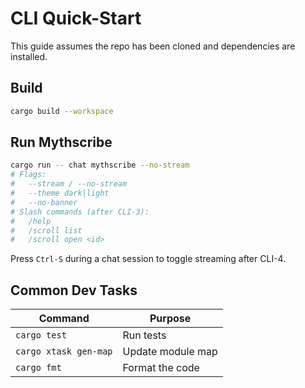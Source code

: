 # CLI Quick-Start

This guide assumes the repo has been cloned and dependencies are installed.

## Build

```bash
cargo build --workspace
```

## Run Mythscribe

```bash
cargo run -- chat mythscribe --no-stream
# Flags:
#   --stream / --no-stream
#   --theme dark|light
#   --no-banner
# Slash commands (after CLI-3):
#   /help
#   /scroll list
#   /scroll open <id>
```

Press `Ctrl-S` during a chat session to toggle streaming after CLI-4.

## Common Dev Tasks

| Command | Purpose |
|---------|---------|
| `cargo test` | Run tests |
| `cargo xtask gen-map` | Update module map |
| `cargo fmt` | Format the code |
